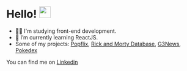 ### <h1 align="left">Hello! <img src="https://raw.githubusercontent.com/kaueMarques/kaueMarques/master/hi.gif" width="30px"></h1>

- 👨‍💻 I'm studying front-end development.
- 🌱 I’m currently learning ReactJS.
- Some of my projects:
<a href="http://popflix-app.herokuapp.com/" target="_blank" title="Popflix">Popflix</a>,
<a href="https://rick-and-morty-base.herokuapp.com/" target="_blank" title="Rick And Morty Database">Rick and Morty Database</a>,
<a href="https://g3news.herokuapp.com/login" target="_blank" title="G3News">G3News</a>,
<a href="https://pokedex-7.herokuapp.com/" target="_blank" title="Pokedex">Pokedex</a>

You can find me on <a href="https://www.linkedin.com/in/leonardojuriolli/" target="_blank" title="LinkedIn">Linkedin</a> <br>

